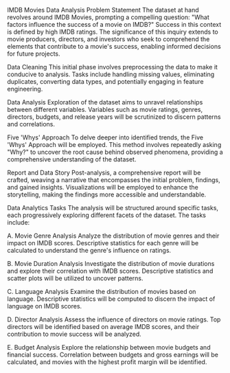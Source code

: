 IMDB Movies Data Analysis
Problem Statement
The dataset at hand revolves around IMDB Movies, prompting a compelling question: "What factors influence the success of a movie on IMDB?" Success in this context is defined by high IMDB ratings. The significance of this inquiry extends to movie producers, directors, and investors who seek to comprehend the elements that contribute to a movie's success, enabling informed decisions for future projects.

Data Cleaning
This initial phase involves preprocessing the data to make it conducive to analysis. Tasks include handling missing values, eliminating duplicates, converting data types, and potentially engaging in feature engineering.

Data Analysis
Exploration of the dataset aims to unravel relationships between different variables. Variables such as movie ratings, genres, directors, budgets, and release years will be scrutinized to discern patterns and correlations.

Five 'Whys' Approach
To delve deeper into identified trends, the Five 'Whys' Approach will be employed. This method involves repeatedly asking "Why?" to uncover the root cause behind observed phenomena, providing a comprehensive understanding of the dataset.

Report and Data Story
Post-analysis, a comprehensive report will be crafted, weaving a narrative that encompasses the initial problem, findings, and gained insights. Visualizations will be employed to enhance the storytelling, making the findings more accessible and understandable.

Data Analytics Tasks
The analysis will be structured around specific tasks, each progressively exploring different facets of the dataset. The tasks include:

A. Movie Genre Analysis
Analyze the distribution of movie genres and their impact on IMDB scores. Descriptive statistics for each genre will be calculated to understand the genre's influence on ratings.

B. Movie Duration Analysis
Investigate the distribution of movie durations and explore their correlation with IMDB scores. Descriptive statistics and scatter plots will be utilized to uncover patterns.

C. Language Analysis
Examine the distribution of movies based on language. Descriptive statistics will be computed to discern the impact of language on IMDB scores.

D. Director Analysis
Assess the influence of directors on movie ratings. Top directors will be identified based on average IMDB scores, and their contribution to movie success will be analyzed.

E. Budget Analysis
Explore the relationship between movie budgets and financial success. Correlation between budgets and gross earnings will be calculated, and movies with the highest profit margin will be identified.
